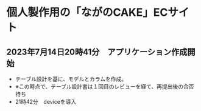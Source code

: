 # 個人製作用の「ながのCAKE」ECサイト

## 2023年7月14日20時41分　アプリケーション作成開始
 * テーブル設計を基に、モデルとカラムを作成。
 * ※この時点で、テーブル設計書は１回目のレビューを経て、再提出後の合否待ち
 * 21時42分　deviceを導入
